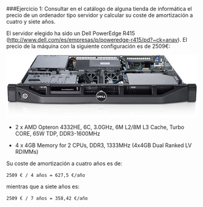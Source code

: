 ###Ejercicio 1: Consultar en el catálogo de alguna tienda de informática el precio de un ordenador tipo servidor y calcular su coste de amortización a cuatro y siete años.

El servidor elegido ha sido un Dell PowerEdge R415 (http://www.dell.com/es/empresas/p/poweredge-r415/pd?~ck=anav).
El precio de la máquina con la siguiente configuración es de 2509€:

![](servidor.jpg)

* 2 x AMD Opteron 4332HE, 6C, 3.0GHz, 6M L2/8M L3 Cache, Turbo CORE, 65W TDP, DDR3-1600MHz

* 4 x 4GB Memory for 2 CPUs, DDR3, 1333MHz (4x4GB Dual Ranked LV RDIMMs)

Su coste de amortización a cuatro años es de:

	2509 € / 4 años = 627,5 €/año

mientras que a siete años es:

    2509 € / 7 años = 358,42 €/año


